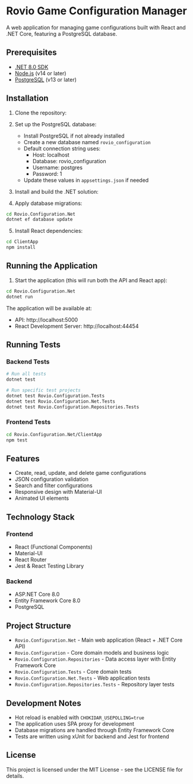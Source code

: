 # Rovio Game Configuration Manager

A web application for managing game configurations built with React and .NET Core, featuring a PostgreSQL database.

## Prerequisites

- [.NET 8.0 SDK](https://dotnet.microsoft.com/download/dotnet/8.0)
- [Node.js](https://nodejs.org/) (v14 or later)
- [PostgreSQL](https://www.postgresql.org/download/) (v13 or later)

## Installation

1. Clone the repository:

2. Set up the PostgreSQL database:

   - Install PostgreSQL if not already installed
   - Create a new database named `rovio_configuration`
   - Default connection string uses:
     - Host: localhost
     - Database: rovio_configuration
     - Username: postgres
     - Password: 1
   - Update these values in `appsettings.json` if needed

3. Install and build the .NET solution:

4. Apply database migrations:

```bash
cd Rovio.Configuration.Net
dotnet ef database update
```

5. Install React dependencies:

```bash
cd ClientApp
npm install
```

## Running the Application

1. Start the application (this will run both the API and React app):

```bash
cd Rovio.Configuration.Net
dotnet run
```

The application will be available at:

- API: http://localhost:5000
- React Development Server: http://localhost:44454

## Running Tests

### Backend Tests

```bash
# Run all tests
dotnet test

# Run specific test projects
dotnet test Rovio.Configuration.Tests
dotnet test Rovio.Configuration.Net.Tests
dotnet test Rovio.Configuration.Repositories.Tests
```

### Frontend Tests

```bash
cd Rovio.Configuration.Net/ClientApp
npm test
```

## Features

- Create, read, update, and delete game configurations
- JSON configuration validation
- Search and filter configurations
- Responsive design with Material-UI
- Animated UI elements

## Technology Stack

### Frontend

- React (Functional Components)
- Material-UI
- React Router
- Jest & React Testing Library

### Backend

- ASP.NET Core 8.0
- Entity Framework Core 8.0
- PostgreSQL

## Project Structure

- `Rovio.Configuration.Net` - Main web application (React + .NET Core API)
- `Rovio.Configuration` - Core domain models and business logic
- `Rovio.Configuration.Repositories` - Data access layer with Entity Framework Core
- `Rovio.Configuration.Tests` - Core domain tests
- `Rovio.Configuration.Net.Tests` - Web application tests
- `Rovio.Configuration.Repositories.Tests` - Repository layer tests

## Development Notes

- Hot reload is enabled with `CHOKIDAR_USEPOLLING=true`
- The application uses SPA proxy for development
- Database migrations are handled through Entity Framework Core
- Tests are written using xUnit for backend and Jest for frontend

## License

This project is licensed under the MIT License - see the LICENSE file for details.
